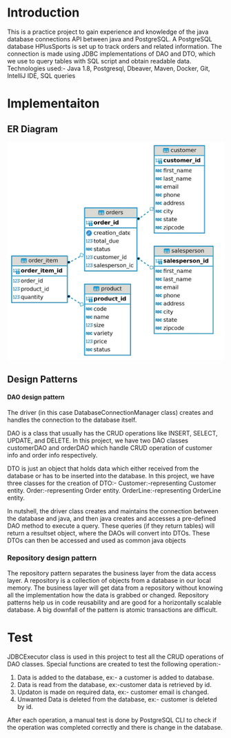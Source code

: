 # Introduction
This is a practice project to gain experience and knowledge of the java database connections API  between java and PostgreSQL. A PostgreSQL database HPlusSports is set up to track orders and related information. The connection is made using JDBC implementations of DAO and DTO, which we use to query tables with SQL script and obtain readable data.<br>
Technologies used:- Java 1.8, Postgresql, Dbeaver, Maven, Docker, Git, IntelliJ IDE, SQL queries 

# Implementaiton
## ER Diagram
![](jdbc.jpg)
## Design Patterns
#### DAO design pattern
The driver (in this case DatabaseConnectionManager class) creates and handles the connection to the database itself.

DAO is a class that usually has the CRUD operations like INSERT, SELECT, UPDATE, and DELETE. In this project, we have two DAO classes customerDAO and orderDAO which handle CRUD operation of customer info and order info respectively.

DTO is just an object that holds data which either received from the database or has to be inserted into the database. In this project, we have three classes for the creation of DTO:-
Customer:-representing Customer entity.
Order:-representing Order entity.
OrderLine:-representing OrderLine entity.

In nutshell, the driver class creates and maintains the connection between the database and java, and then java creates and accesses a pre-defined DAO method to execute a query. These queries (if they return tables) will return a resultset object, where the DAOs will convert into DTOs. These DTOs can then be accessed and used as common  java objects
### Repository design pattern
The repository pattern separates the business layer from the data access layer. A repository is a collection of objects from a database in our local memory. The business layer will get data from a repository without knowing all the implementation how the data is grabbed or changed. Repository patterns help us in code reusability and are good for a horizontally scalable database. A big downfall of the pattern is atomic transactions are difficult.
# Test
JDBCExecutor class is used in this project to test all the CRUD operations of DAO classes. Special functions are created to test the following operation:-
1. Data is added to the database, ex:- a customer is added to database.
2. Data is read from the database, ex:-customer data is retrieved by id.
3. Updaton is made on required data, ex:- customer email is changed.
4. Unwanted Data is deleted from the database, ex:- customer is deleted by id.

After each operation, a manual test is done by PostgreSQL CLI to check if the operation was completed correctly and there is change in the database.
